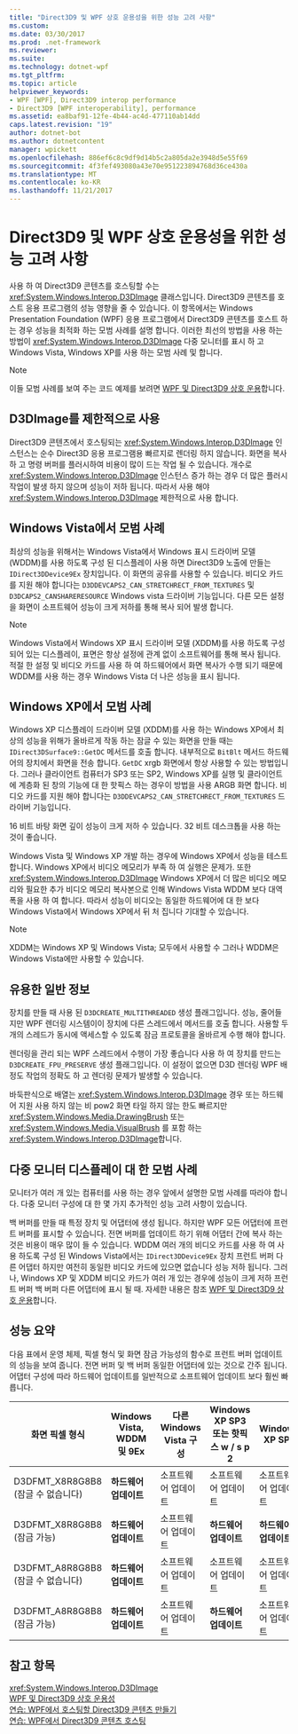 ```yaml
---
title: "Direct3D9 및 WPF 상호 운용성을 위한 성능 고려 사항"
ms.custom: 
ms.date: 03/30/2017
ms.prod: .net-framework
ms.reviewer: 
ms.suite: 
ms.technology: dotnet-wpf
ms.tgt_pltfrm: 
ms.topic: article
helpviewer_keywords:
- WPF [WPF], Direct3D9 interop performance
- Direct3D9 [WPF interoperability], performance
ms.assetid: ea8baf91-12fe-4b44-ac4d-477110ab14dd
caps.latest.revision: "19"
author: dotnet-bot
ms.author: dotnetcontent
manager: wpickett
ms.openlocfilehash: 886ef6c8c9df9d14b5c2a805da2e3948d5e55f69
ms.sourcegitcommit: 4f3fef493080a43e70e951223894768d36ce430a
ms.translationtype: MT
ms.contentlocale: ko-KR
ms.lasthandoff: 11/21/2017
---
```

# <a name="performance-considerations-for-direct3d9-and-wpf-interoperability"></a>Direct3D9 및 WPF 상호 운용성을 위한 성능 고려 사항
사용 하 여 Direct3D9 콘텐츠를 호스팅할 수는 <xref:System.Windows.Interop.D3DImage> 클래스입니다. Direct3D9 콘텐츠를 호스트 응용 프로그램의 성능 영향을 줄 수 있습니다. 이 항목에서는 Windows Presentation Foundation (WPF) 응용 프로그램에서 Direct3D9 콘텐츠를 호스트 하는 경우 성능을 최적화 하는 모범 사례를 설명 합니다. 이러한 최선의 방법을 사용 하는 방법이 <xref:System.Windows.Interop.D3DImage> 다중 모니터를 표시 하 고 Windows Vista, Windows XP를 사용 하는 모범 사례 및 합니다.  
  
> [!NOTE]
>  이들 모범 사례를 보여 주는 코드 예제를 보려면 [WPF 및 Direct3D9 상호 운용](../../../../docs/framework/wpf/advanced/wpf-and-direct3d9-interoperation.md)합니다.  
  
## <a name="use-d3dimage-sparingly"></a>D3DImage를 제한적으로 사용  
 Direct3D9 콘텐츠에서 호스팅되는 <xref:System.Windows.Interop.D3DImage> 인스턴스는 순수 Direct3D 응용 프로그램용 빠르지로 렌더링 하지 않습니다. 화면을 복사 하 고 명령 버퍼를 플러시하여 비용이 많이 드는 작업 될 수 있습니다. 개수로 <xref:System.Windows.Interop.D3DImage> 인스턴스 증가 하는 경우 더 많은 플러시 작업이 발생 하지 않으며 성능이 저하 됩니다. 따라서 사용 해야 <xref:System.Windows.Interop.D3DImage> 제한적으로 사용 합니다.  
  
## <a name="best-practices-on-windows-vista"></a>Windows Vista에서 모범 사례  
 최상의 성능을 위해서는 Windows Vista에서 Windows 표시 드라이버 모델 (WDDM)를 사용 하도록 구성 된 디스플레이 사용 하면 Direct3D9 노출에 만들는 `IDirect3DDevice9Ex` 장치입니다. 이 화면의 공유를 사용할 수 있습니다. 비디오 카드를 지원 해야 합니다는 `D3DDEVCAPS2_CAN_STRETCHRECT_FROM_TEXTURES` 및 `D3DCAPS2_CANSHARERESOURCE` Windows vista 드라이버 기능입니다. 다른 모든 설정을 화면이 소프트웨어 성능이 크게 저하를 통해 복사 되어 발생 합니다.  
  
> [!NOTE]
>  Windows Vista에서 Windows XP 표시 드라이버 모델 (XDDM)를 사용 하도록 구성 되어 있는 디스플레이, 표면은 항상 설정에 관계 없이 소프트웨어를 통해 복사 됩니다. 적절 한 설정 및 비디오 카드를 사용 하 여 하드웨어에서 화면 복사가 수행 되기 때문에 WDDM를 사용 하는 경우 Windows Vista 더 나은 성능을 표시 됩니다.  
  
## <a name="best-practices-on-windows-xp"></a>Windows XP에서 모범 사례  
 Windows XP 디스플레이 드라이버 모델 (XDDM)를 사용 하는 Windows XP에서 최상의 성능을 위해가 올바르게 작동 하는 잠글 수 있는 화면을 만들 때는 `IDirect3DSurface9::GetDC` 메서드를 호출 합니다. 내부적으로 `BitBlt` 메서드 하드웨어의 장치에서 화면을 전송 합니다. `GetDC` xrgb 화면에서 항상 사용할 수 있는 방법입니다. 그러나 클라이언트 컴퓨터가 SP3 또는 SP2, Windows XP를 실행 및 클라이언트에 계층화 된 창의 기능에 대 한 핫픽스 하는 경우이 방법을 사용 ARGB 화면 합니다. 비디오 카드를 지원 해야 합니다는 `D3DDEVCAPS2_CAN_STRETCHRECT_FROM_TEXTURES` 드라이버 기능입니다.  
  
 16 비트 바탕 화면 깊이 성능이 크게 저하 수 있습니다. 32 비트 데스크톱을 사용 하는 것이 좋습니다.  
  
 Windows Vista 및 Windows XP 개발 하는 경우에 Windows XP에서 성능을 테스트 합니다. Windows XP에서 비디오 메모리가 부족 하 여 실행은 문제가. 또한 <xref:System.Windows.Interop.D3DImage> Windows XP에서 더 많은 비디오 메모리와 필요한 추가 비디오 메모리 복사본으로 인해 Windows Vista WDDM 보다 대역폭을 사용 하 여 합니다. 따라서 성능이 비디오는 동일한 하드웨어에 대 한 보다 Windows Vista에서 Windows XP에서 뒤 처 집니다 기대할 수 있습니다.  
  
> [!NOTE]
>  XDDM는 Windows XP 및 Windows Vista; 모두에서 사용할 수 그러나 WDDM은 Windows Vista에만 사용할 수 있습니다.  
  
## <a name="general-best-practices"></a>유용한 일반 정보  
 장치를 만들 때 사용 된 `D3DCREATE_MULTITHREADED` 생성 플래그입니다. 성능, 줄어들지만 WPF 렌더링 시스템이이 장치에 다른 스레드에서 메서드를 호출 합니다. 사용할 두 개의 스레드가 동시에 액세스할 수 있도록 잠금 프로토콜을 올바르게 수행 해야 합니다.  
  
 렌더링을 관리 되는 WPF 스레드에서 수행이 가장 좋습니다 사용 하 여 장치를 만드는 `D3DCREATE_FPU_PRESERVE` 생성 플래그입니다. 이 설정이 없으면 D3D 렌더링 WPF 배정도 작업의 정확도 하 고 렌더링 문제가 발생할 수 있습니다.  
  
 바둑판식으로 배열는 <xref:System.Windows.Interop.D3DImage> 경우 또는 하드웨어 지원 사용 하지 않는 비 pow2 화면 타일 하지 않는 한도 빠르지만 <xref:System.Windows.Media.DrawingBrush> 또는 <xref:System.Windows.Media.VisualBrush> 를 포함 하는 <xref:System.Windows.Interop.D3DImage>합니다.  
  
## <a name="best-practices-for-multi-monitor-displays"></a>다중 모니터 디스플레이 대 한 모범 사례  
 모니터가 여러 개 있는 컴퓨터를 사용 하는 경우 앞에서 설명한 모범 사례를 따라야 합니다. 다중 모니터 구성에 대 한 몇 가지 추가적인 성능 고려 사항이 있습니다.  
  
 백 버퍼를 만들 때 특정 장치 및 어댑터에 생성 됩니다. 하지만 WPF 모든 어댑터에 프런트 버퍼를 표시할 수 있습니다. 전면 버퍼를 업데이트 하기 위해 어댑터 간에 복사 하는 것은 비용이 매우 많이 들 수 있습니다. WDDM 여러 개의 비디오 카드를 사용 하 여 사용 하도록 구성 된 Windows Vista에서는 `IDirect3DDevice9Ex` 장치 프런트 버퍼 다른 어댑터 하지만 여전히 동일한 비디오 카드에 있으면 없습니다 성능 저하 됩니다. 그러나, Windows XP 및 XDDM 비디오 카드가 여러 개 있는 경우에 성능이 크게 저하 프런트 버퍼 백 버퍼 다른 어댑터에 표시 될 때. 자세한 내용은 참조 [WPF 및 Direct3D9 상호 운용](../../../../docs/framework/wpf/advanced/wpf-and-direct3d9-interoperation.md)합니다.  
  
## <a name="performance-summary"></a>성능 요약  
 다음 표에서 운영 체제, 픽셀 형식 및 화면 잠금 가능성의 함수로 프런트 버퍼 업데이트의 성능을 보여 줍니다. 전면 버퍼 및 백 버퍼 동일한 어댑터에 있는 것으로 간주 됩니다. 어댑터 구성에 따라 하드웨어 업데이트를 일반적으로 소프트웨어 업데이트 보다 훨씬 빠릅니다.  
  
|화면 픽셀 형식|Windows Vista, WDDM 및 9Ex|다른 Windows Vista 구성|Windows XP SP3 또는 핫픽스 w / s p 2|Windows XP SP2|  
|--------------------------|---------------------------------|----------------------------------------|--------------------------------------|--------------------|  
|D3DFMT_X8R8G8B8 (잠글 수 없습니다)|**하드웨어 업데이트**|소프트웨어 업데이트|소프트웨어 업데이트|소프트웨어 업데이트|  
|D3DFMT_X8R8G8B8 (잠금 가능)|**하드웨어 업데이트**|소프트웨어 업데이트|**하드웨어 업데이트**|**하드웨어 업데이트**|  
|D3DFMT_A8R8G8B8 (잠글 수 없습니다)|**하드웨어 업데이트**|소프트웨어 업데이트|소프트웨어 업데이트|소프트웨어 업데이트|  
|D3DFMT_A8R8G8B8 (잠금 가능)|**하드웨어 업데이트**|소프트웨어 업데이트|**하드웨어 업데이트**|소프트웨어 업데이트|  
  
## <a name="see-also"></a>참고 항목  
 <xref:System.Windows.Interop.D3DImage>  
 [WPF 및 Direct3D9 상호 운용성](../../../../docs/framework/wpf/advanced/wpf-and-direct3d9-interoperation.md)  
 [연습: WPF에서 호스팅할 Direct3D9 콘텐츠 만들기](../../../../docs/framework/wpf/advanced/walkthrough-creating-direct3d9-content-for-hosting-in-wpf.md)  
 [연습: WPF에서 Direct3D9 콘텐츠 호스팅](../../../../docs/framework/wpf/advanced/walkthrough-hosting-direct3d9-content-in-wpf.md)
